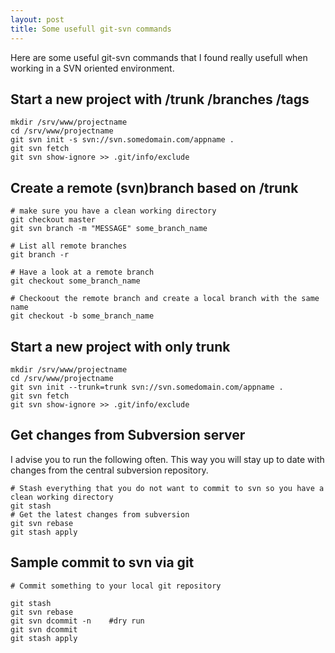```yaml
---
layout: post
title: Some usefull git-svn commands
---
```


Here are some useful git-svn commands that I found really usefull when working
in a SVN oriented environment.

<!-- more -->

## Start a new project with /trunk /branches /tags

    mkdir /srv/www/projectname
    cd /srv/www/projectname
    git svn init -s svn://svn.somedomain.com/appname .
    git svn fetch
    git svn show-ignore >> .git/info/exclude


## Create a remote (svn)branch based on /trunk
    
    # make sure you have a clean working directory
    git checkout master
    git svn branch -m "MESSAGE" some_branch_name

    # List all remote branches
    git branch -r

    # Have a look at a remote branch
    git checkout some_branch_name

    # Checkoout the remote branch and create a local branch with the same name
    git checkout -b some_branch_name


## Start a new project with only trunk

    mkdir /srv/www/projectname
    cd /srv/www/projectname
    git svn init --trunk=trunk svn://svn.somedomain.com/appname .
    git svn fetch
    git svn show-ignore >> .git/info/exclude


## Get changes from Subversion server

I advise you to run the following often. This way you will stay up to date
with changes from the central subversion repository.

    # Stash everything that you do not want to commit to svn so you have a clean working directory
    git stash
    # Get the latest changes from subversion
    git svn rebase
    git stash apply


## Sample commit to svn via git

    # Commit something to your local git repository

    git stash
    git svn rebase
    git svn dcommit -n    #dry run
    git svn dcommit
    git stash apply
